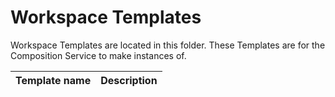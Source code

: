 # Workspace Templates

Workspace Templates are located in this folder. These Templates are for the Composition Service to make instances of.

| Template name | Description |
| --- | --- |

